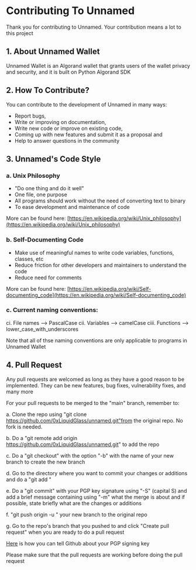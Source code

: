 # Contributing To Unnamed

Thank you for contributing to Unnamed. Your contribution means a lot to this project

## 1. About Unnamed Wallet

Unnamed Wallet is an Algorand wallet that grants users of the wallet privacy and security, and it is built on Python Algorand SDK

## 2. How To Contribute? 

You can contribute to the development of Unnamed in many ways:

- Report bugs,
- Write or improving on documentation,
- Write new code or improve on existing code,
- Coming up with new features and submit it as a proposal and
- Help to answer questions in the community

## 3. Unnamed's Code Style

### a. Unix Philosophy

- "Do one thing and do it well"
- One file, one purpose
- All programs should work without the need of converting text to binary
- To ease development and maintenance of code

More can be found here: [https://en.wikipedia.org/wiki/Unix_philosophy](https://en.wikipedia.org/wiki/Unix_philosophy)

### b. Self-Documenting Code

- Make use of meaningful names to write code variables, functions, classes, etc
- Reduce friction for other developers and maintainers to understand the code
- Reduce need for comments

More can be found here: [https://en.wikipedia.org/wiki/Self-documenting_code](https://en.wikipedia.org/wiki/Self-documenting_code)

### c. Current naming conventions:

ci. File names --> PascalCase
cii. Variables --> camelCase
ciii. Functions --> lower_case_with_underscores

Note that all of thse naming conventions are only applicable to programs in Unnamed Wallet

## 4. Pull Request

Any pull requests are welcomed as long as they have a good reason to be implemented. They can be new features, bug fixes, vulnerability fixes, and many more

For your pull requests to be merged to the "main" branch, remember to:

a. Clone the repo using "git clone https://github.com/0xLiquidGlass/unnamed.git"from the original repo. No fork is needed.

b. Do a "git remote add origin https://github.com/0xLiquidGlass/unnamed.git" to add the repo

c. Do a "git checkout" with the option "-b" with the name of your new branch to create the new branch

d. Go to the directory where you want to commit your changes or additions and do a "git add <files or directory>"

e. Do a "git commit" with your PGP key signature using "-S" (capital S) and add a brief message containing using "-m" what the merge is about and if possible, state briefly what are the changes or additions

f. "git push origin -u <branch name>" your new branch to the original repo

g. Go to the repo's branch that you pushed to and click "Create pull request" when you are ready to do a pull request

[Here](https://docs.github.com/en/authentication/managing-commit-signature-verification/telling-git-about-your-signing-key) is how you can tell Github about your PGP signing key

Please make sure that the pull requests are working before doing the pull request
